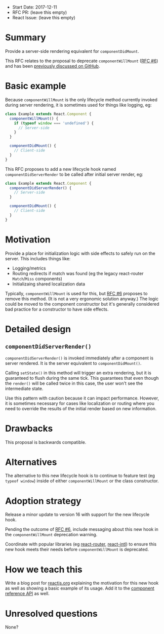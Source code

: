 - Start Date: 2017-12-11
- RFC PR: (leave this empty)
- React Issue: (leave this empty)

# Summary

Provide a server-side rendering equivalent for `componentDidMount`.

This RFC relates to the proposal to deprecate `componentWillMount` ([RFC #6](https://github.com/reactjs/rfcs/pull/6)) and has been [previously discussed on GitHub](https://github.com/facebook/react/issues/7671).

# Basic example

Because `componentWillMount` is the only lifecycle method currently invoked during server rendering, it is sometimes used for things like logging, eg:
```js
class Example extends React.Component {
  componentWillMount() {
    if (typeof window === 'undefined') {
      // Server-side
    }
  }

  componentDidMount() {
    // Client-side
  }
}
```

This RFC proposes to add a new lifecycle hook named `componentDidServerRender` to be called after initial server render, eg:
```js
class Example extends React.Component {
  componentDidServerRender() {
    // Server-side
  }

  componentDidMount() {
    // Client-side
  }
}
```

# Motivation

Provide a place for initialization logic with side effects to safely run on the server. This includes things like:
* Logging/metrics
* Routing redirects if match was found (eg the legacy react-router `Match`/`Miss` components)
* Initializaing shared localization data

Typically, `componentWillMount` is used for this, but [RFC #6](https://github.com/reactjs/rfcs/pull/6) proposes to remove this method. (It is not a very ergonomic solution anyway.) The logic could be moved to the component constructor but it's generally considered bad practice for a constructor to have side effects.

# Detailed design

## `componentDidServerRender()`

`componentDidServerRender()` is invoked immediately after a component is server rendered. It is the server equivalent to `componentDidMount()`.

Calling `setState()` in this method will trigger an extra rendering, but it is guaranteed to flush during the same tick. This guarantees that even though the `render()` will be called twice in this case, the user won't see the intermediate state.

Use this pattern with caution because it can impact performance. However, it is sometimes necessary for cases like localization or routing where you need to override the results of the initial render based on new information.

# Drawbacks

This proposal is backwards compatible.

# Alternatives

The alternative to this new lifecycle hook is to continue to feature test (eg `typeof window`) inside of either `componentWillMount` or the class constructor.

# Adoption strategy

Release a minor update to version 16 with support for the new lifecycle hook.

Pending the outcome of [RFC #6](https://github.com/reactjs/rfcs/pull/6), include messaging about this new hook in the `componentWillMount` deprecation warning.

Coordinate with popular libraries (eg [react-router](https://reacttraining.com/react-router/), [react-intl](https://github.com/yahoo/react-intl)) to ensure this new hook meets their needs before `componentWillMount` is deprecated. 

# How we teach this

Write a blog post for [reactjs.org](https://reactjs.org/) explaining the motivation for this new hook as well as showing a basic example of its usage. Add it to the [component reference API](https://reactjs.org/docs/react-component.html) as well.

# Unresolved questions

None?